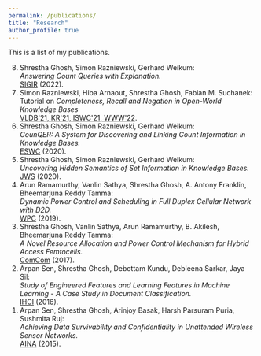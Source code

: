 ```yaml
---
permalink: /publications/
title: "Research"
author_profile: true
---
```


This is a list of my publications.
<ol reversed class="small">
  <li>
    Shrestha Ghosh, Simon Razniewski, Gerhard Weikum: <br>
    <i>Answering Count Queries with Explanation.</i><br>
    <a href="https://dl.acm.org/doi/pdf/10.1145/3477495.3531870">SIGIR</a> (2022).
  </li>
  <li>
    Simon Razniewski, Hiba Arnaout, Shrestha Ghosh, Fabian M. Suchanek: <br>
    Tutorial on <i>Completeness, Recall and Negation in Open-World Knowledge Bases</i> <br>
    <a href="https://www.mpi-inf.mpg.de/departments/databases-and-information-systems/research/knowledge-base-recall/tutorials">VLDB'21, KR'21, ISWC'21, WWW'22</a>.
  </li>
  <li>
    Shrestha Ghosh, Simon Razniewski, Gerhard Weikum: <br>
    <i>CounQER: A System for Discovering and Linking Count Information in Knowledge Bases.</i>  <br>
    <a href="https://arxiv.org/pdf/2005.03529.pdf">ESWC</a> (2020).  
  </li>  
  <li>
    Shrestha Ghosh, Simon Razniewski, Gerhard Weikum: <br>
    <i>Uncovering Hidden Semantics of Set Information in Knowledge Bases.</i> <br>
    <a href="https://www.sciencedirect.com/science/article/pii/S1570826820300317?via%3Dihub">JWS</a> (2020).  
  </li>
  <li>
    Arun Ramamurthy, Vanlin Sathya, Shrestha Ghosh, A. Antony Franklin, Bheemarjuna Reddy Tamma: <br>
    <i>Dynamic Power Control and Scheduling in Full Duplex Cellular Network with D2D.</i> <br>
    <a href="https://link.springer.com/article/10.1007/s11277-018-6045-2">WPC</a> (2019).  
  </li>
  <li>
    Shrestha Ghosh, Vanlin Sathya, Arun Ramamurthy, B. Akilesh, Bheemarjuna Reddy Tamma: <br>
    <i>A Novel Resource Allocation and Power Control Mechanism for Hybrid Access Femtocells.</i> <br>
    <a href="https://www.sciencedirect.com/science/article/abs/pii/S0140366416304509?via%3Dihub">ComCom</a> (2017).
  </li>
  <li>
    Arpan Sen, Shrestha Ghosh, Debottam Kundu, Debleena Sarkar, Jaya Sil: <br>
    <i>Study of Engineered Features and Learning Features in Machine Learning - A Case Study in Document Classification.</i> <br>
    <a href="https://link.springer.com/chapter/10.1007/978-3-319-52503-7_13">IHCI</a> (2016).
  </li>
 <!--  <li>
    Arun Ramamurthy, R. Vanlin Sathya, Shrestha Ghosh, A. Antony Franklin, Bheemarjuna Reddy Tamma: <br>
    <i>On Improving Capacity of Full-Duplex Small Cells with D2D.</i> <br>
    <a href="https://arxiv.org/pdf/1606.07198.pdf">CoRR abs/1606.07198</a> (2016).
  </li> -->
  <li>
    Arpan Sen, Shrestha Ghosh, Arinjoy Basak, Harsh Parsuram Puria, Sushmita Ruj: <br>
    <i>Achieving Data Survivability and Confidentiality in Unattended Wireless Sensor Networks.</i> <br>
    <a href="https://ieeexplore.ieee.org/stamp/stamp.jsp?arnumber=7097976&casa_token=wvVpiA0RJPgAAAAA:Cvg4H9Au63JS4uOQeNI25zpcy3qb6eBeZ6JYfeaYXO3vJ_nfHmZWLA-diFdylojiz-BWwRRVVA&tag=1">AINA</a> (2015).
  </li>
</ol>